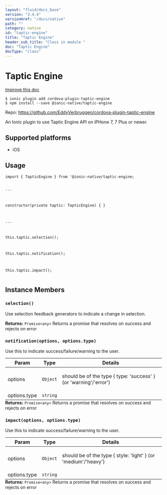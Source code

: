 ```yaml
---
layout: "fluid/docs_base"
version: "3.4.4"
versionHref: "/docs/native"
path: ""
category: native
id: "taptic-engine"
title: "Taptic Engine"
header_sub_title: "Class in module "
doc: "Taptic Engine"
docType: "class"
---
```


<h1 class="api-title">Taptic Engine</h1>

<a class="improve-v2-docs" href="http://github.com/driftyco/ionic-native/edit/master/src/@ionic-native/plugins/taptic-engine/index.ts#L1">
  Improve this doc
</a>






<pre><code class="nohighlight">$ ionic plugin add cordova-plugin-taptic-engine
$ npm install --save @ionic-native/taptic-engine
</code></pre>
<p>Repo:
  <a href="https://github.com/EddyVerbruggen/cordova-plugin-taptic-engine">
    https://github.com/EddyVerbruggen/cordova-plugin-taptic-engine
  </a>
</p>


<p>An Ionic plugin to use Taptic Engine API on iPHone 7, 7 Plus or newer.</p>




<h2>Supported platforms</h2>
<ul>
  <li>iOS</li>
</ul>






<h2>Usage</h2>
<pre><code class="lang-ts">import { TapticEngine } from &#39;@ionic-native/taptic-engine;

...

constructor(private taptic: TapticEngine) { }

...

this.taptic.selection();

this.taptic.notification();

this.taptic.impact();
</code></pre>








<h2>Instance Members</h2>
<h3><a class="anchor" name="selection" href="#selection"></a><code>selection()</code></h3>


Use selection feedback generators to indicate a change in selection.


<div class="return-value" markdown="1">
  <i class="icon ion-arrow-return-left"></i>
  <b>Returns:</b> <code>Promise&lt;any&gt;</code> Returns a promise that resolves on success and rejects on error
</div><h3><a class="anchor" name="notification" href="#notification"></a><code>notification(options,&nbsp;options.type)</code></h3>


Use this to indicate success/failure/warning to the user.
<table class="table param-table" style="margin:0;">
  <thead>
  <tr>
    <th>Param</th>
    <th>Type</th>
    <th>Details</th>
  </tr>
  </thead>
  <tbody>
  <tr>
    <td>
      options</td>
    <td>
      <code>Object</code>
    </td>
    <td>
      <p>should be of the type { type: &#39;success&#39; } (or &#39;warning&#39;/&#39;error&#39;)</p>
</td>
  </tr>
  
  <tr>
    <td>
      options.type</td>
    <td>
      <code>string</code>
    </td>
    <td>
      </td>
  </tr>
  </tbody>
</table>

<div class="return-value" markdown="1">
  <i class="icon ion-arrow-return-left"></i>
  <b>Returns:</b> <code>Promise&lt;any&gt;</code> Returns a promise that resolves on success and rejects on error
</div><h3><a class="anchor" name="impact" href="#impact"></a><code>impact(options,&nbsp;options.type)</code></h3>


Use this to indicate success/failure/warning to the user.
<table class="table param-table" style="margin:0;">
  <thead>
  <tr>
    <th>Param</th>
    <th>Type</th>
    <th>Details</th>
  </tr>
  </thead>
  <tbody>
  <tr>
    <td>
      options</td>
    <td>
      <code>Object</code>
    </td>
    <td>
      <p>should be of the type { style: &#39;light&#39; } (or &#39;medium&#39;/&#39;heavy&#39;)</p>
</td>
  </tr>
  
  <tr>
    <td>
      options.type</td>
    <td>
      <code>string</code>
    </td>
    <td>
      </td>
  </tr>
  </tbody>
</table>

<div class="return-value" markdown="1">
  <i class="icon ion-arrow-return-left"></i>
  <b>Returns:</b> <code>Promise&lt;any&gt;</code> Returns a promise that resolves on success and rejects on error
</div>





